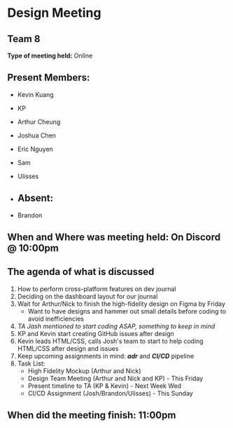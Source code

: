 # Design Meeting 
## Team 8

**Type of meeting held:** Online

## Present Members:  
- Kevin Kuang
- KP
- Arthur Cheung
- Joshua Chen
- Eric Nguyen
- Sam
- Ulisses

- ## Absent: 
- Brandon


## When and Where was meeting held: On Discord @ 10:00pm

## The agenda of what is discussed
1. How to perform cross-platform features on dev journal
2. Deciding on the dashboard layout for our journal
3. Wait for Arthur/Nick to finish the high-fidelity design on Figma by Friday 
   - Want to have designs and hammer out small details before coding to avoid inefficiencies
4. *TA Jash mentioned to start coding ASAP, something to keep in mind*
5. KP and Kevin start creating GitHub issues after design
6. Kevin leads HTML/CSS, calls Josh's team to start to help coding HTML/CSS after design and issues
7. Keep upcoming assignments in mind: ***adr*** and ***CI/CD*** pipeline
8. Task List:
   - High Fidelity Mockup (Arthur and Nick)
   - Design Team Meeting (Arthur and Nick and KP) - This Friday
   - Present timeline to TA (KP & Kevin) - Next Week Wed
   - CI/CD Assignment (Josh/Brandon/Ulisses) - This Sunday
## When did the meeting finish: 11:00pm
